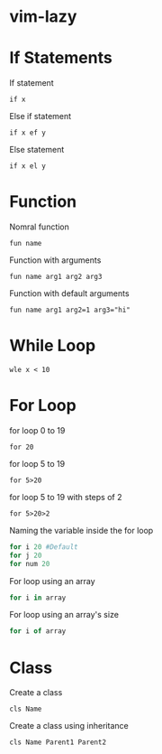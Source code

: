# vim-lazy

# If Statements
If statement
```vim
if x
```
Else if statement
```vim
if x ef y
```
Else statement
```vim
if x el y
```
# Function
Nomral function
```vim
fun name
```
Function with arguments
```vim
fun name arg1 arg2 arg3
```
Function with default arguments
```vim
fun name arg1 arg2=1 arg3="hi"
```
# While Loop
```vim
wle x < 10
```
# For Loop
for loop 0 to 19
```vim
for 20
```
for loop 5 to 19
```vim
for 5>20
```
for loop 5 to 19 with steps of 2
```vim
for 5>20>2
```
Naming the variable inside the for loop
```python
for i 20 #Default
for j 20
for num 20
```
For loop using an array
```js
for i in array
```
For loop using an array's size
```js
for i of array
```
# Class
Create a class
```vim
cls Name
```
Create a class using inheritance
```vim
cls Name Parent1 Parent2
```
